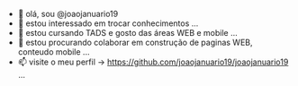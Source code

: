 - 👋 olá, sou @joaojanuario19
- 👀 estou interessado em trocar conhecimentos ...
- 🌱 estou cursando TADS e gosto das áreas WEB e mobile ...
- 💞️ estou procurando colaborar em construção de paginas WEB, conteudo mobile ...
- 📫 visite o meu perfil -> https://github.com/joaojanuario19/joaojanuario19 ...

<!---
joaojanuario19/joaojanuario19 is a ✨ special ✨ repository because its `README.md` (this file) appears on your GitHub profile.
You can click the Preview link to take a look at your changes.
--->
